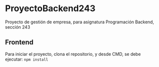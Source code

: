 # ProyectoBackend243
Proyecto de gestión de empresa, para asignatura Programación Backend, sección 243

## Frontend
Para iniciar el proyecto, clona el repositorio, y desde CMD, se debe ejecutar: 
`npm install`
